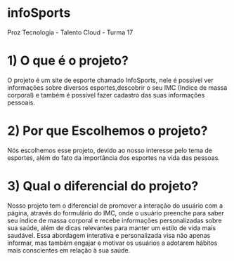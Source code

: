 # infoSports
Proz Tecnologia - Talento Cloud - Turma 17

# 1) O que é o projeto?

O projeto é um site de esporte chamado InfoSports, nele é possível ver informações sobre diversos esportes,descobrir o seu 
IMC (Indice de massa corporal) e também é possível fazer cadastro das suas informações pessoais.

# 2) Por que Escolhemos o projeto?

Nós escolhemos esse projeto, devido ao nosso interesse pelo tema de esportes, além do fato da importância dos esportes na vida das pessoas.

# 3) Qual o diferencial do projeto?

Nosso projeto tem o diferencial de promover a interação do usuário com a página, através do formulário do IMC, onde o usuário preenche 
para saber seu índice de massa corporal e recebe informações personalizadas sobre sua saúde, além de dicas relevantes para manter
um estilo de vida mais saudável. Essa abordagem interativa e personalizada visa não apenas informar, mas também engajar e motivar 
os usuários a adotarem hábitos mais conscientes em relação à sua saúde.
